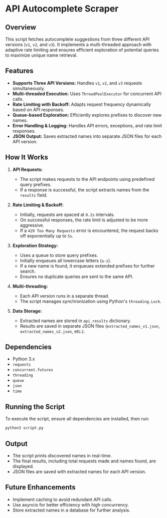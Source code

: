 # API Autocomplete Scraper

## Overview
This script fetches autocomplete suggestions from three different API versions (`v1`, `v2`, and `v3`). It implements a multi-threaded approach with adaptive rate limiting and ensures efficient exploration of potential queries to maximize unique name retrieval.

## Features
- **Supports Three API Versions:** Handles `v1`, `v2`, and `v3` requests simultaneously.
- **Multi-threaded Execution:** Uses `ThreadPoolExecutor` for concurrent API calls.
- **Rate Limiting with Backoff:** Adapts request frequency dynamically based on API responses.
- **Queue-based Exploration:** Efficiently explores prefixes to discover new names.
- **Error Handling & Logging:** Handles API errors, exceptions, and rate limit responses.
- **JSON Output:** Saves extracted names into separate JSON files for each API version.

## How It Works
1. **API Requests:**
   - The script makes requests to the API endpoints using predefined query prefixes.
   - If a response is successful, the script extracts names from the `results` field.
   
2. **Rate Limiting & Backoff:**
   - Initially, requests are spaced at `0.2s` intervals.
   - On successful responses, the rate limit is adjusted to be more aggressive.
   - If a `429 Too Many Requests` error is encountered, the request backs off exponentially up to `5s`.

3. **Exploration Strategy:**
   - Uses a queue to store query prefixes.
   - Initially enqueues all lowercase letters (`a-z`).
   - If a new name is found, it enqueues extended prefixes for further search.
   - Ensures no duplicate queries are sent to the same API.

4. **Multi-threading:**
   - Each API version runs in a separate thread.
   - The script manages synchronization using Python's `threading.Lock`.
   
5. **Data Storage:**
   - Extracted names are stored in `api_results` dictionary.
   - Results are saved in separate JSON files (`extracted_names_v1.json`, `extracted_names_v2.json`, etc.).

## Dependencies
- Python 3.x
- `requests`
- `concurrent.futures`
- `threading`
- `queue`
- `json`
- `time`

## Running the Script
To execute the script, ensure all dependencies are installed, then run:
```sh
python3 script.py
```

## Output
- The script prints discovered names in real-time.
- The final results, including total requests made and names found, are displayed.
- JSON files are saved with extracted names for each API version.

## Future Enhancements
- Implement caching to avoid redundant API calls.
- Use asyncio for better efficiency with high concurrency.
- Store extracted names in a database for further analysis.